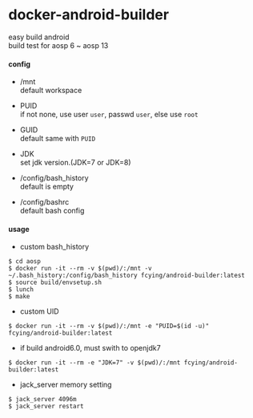 # docker-android-builder
easy build android  
build test for aosp 6 ~ aosp 13

#### config
* /mnt  
    default workspace

* PUID  
    if not none, use user `user`, passwd `user`, else use `root`

* GUID  
    default same with `PUID`

* JDK  
    set jdk version.(JDK=7 or JDK=8)

* /config/bash_history  
    default is empty

* /config/bashrc  
    default bash config

#### usage

* custom bash_history
```shell
$ cd aosp
$ docker run -it --rm -v $(pwd)/:/mnt -v ~/.bash_history:/config/bash_history fcying/android-builder:latest
$ source build/envsetup.sh
$ lunch
$ make
```

* custom UID
```shell
$ docker run -it --rm -v $(pwd)/:/mnt -e "PUID=$(id -u)" fcying/android-builder:latest
```

* if build android6.0, must swith to openjdk7
```shell
$ docker run -it --rm -e "JDK=7" -v $(pwd)/:/mnt fcying/android-builder:latest
```

* jack_server memory setting
```shell
$ jack_server 4096m
$ jack_server restart
```
